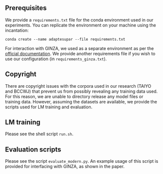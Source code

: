
## Prerequisites

We provide a `requirements.txt` file for the conda environment used in our experiments. You can replicate the environment on your machine using the incantation:

```
conda create --name adaptesupar --file requirements.txt
```

For interaction with GINZA, we used as a separate environment as per the [official documentation](https://github.com/megagonlabs/ginza#runtime-environment). We provide another requirements file if you wish to use our configuration (in `requirements_ginza.txt`).

## Copyright

There are copyright issues with the corpora used in our research (TAIYO and BCCWJ) that prevent us from possibly revealing any training data used. For this reason, we are unable to directory release any model files or training data. However, assuming the datasets are available, we provide the scripts used for LM training and evaluation.

## LM training

Please see the shell script `run.sh`.

## Evaluation scripts

Please see the script `evaluate_modern.py`. An example usage of this script is provided for interfacing with GINZA, as shown in the paper.
